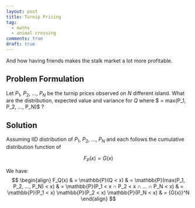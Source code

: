 ```yaml
---
layout: post
title: Turnip Pricing
tag:
  - maths
  - animal crossing
comments: true
draft: true
---
```


And how having friends makes the stalk market a lot more profitable.

## Problem Formulation

Let $P_1$, $P_2$, ..., $P_N$ be the turnip prices observed on $N$ different island. What are the distribution, expected value and variance for $Q$ where $ = max(P_1, P_2, ..., P_N)$ ?

## Solution
Assuming IID distribution of $P_1$, $P_2$, ..., $P_N$ and each follows the cumulative distribution function of

$$
F_P(x) = G(x)
$$

We have:
$$
\begin{align}
F_Q(x) 
& = \mathbb{P}(Q < x)
& = \mathbb{P}(max(P_1, P_2, ..., P_N) < x)
& = \mathbb{P}(P_1 < x ∩ P_2 < x ∩ ... ∩ P_N < x)
& = \mathbb{P}(P_1 < x) \mathbb{P}(P_2 < x) \mathbb{P}(P_N < x)
& = {G(x)}^N
\end{align}
$$

